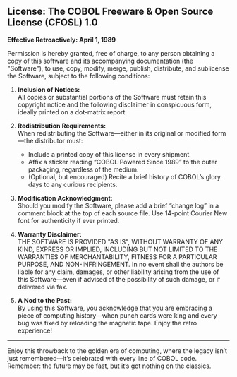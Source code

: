 ## License: The COBOL Freeware & Open Source License (CFOSL) 1.0

**Effective Retroactively: April 1, 1989**

Permission is hereby granted, free of charge, to any person obtaining a copy of this software and its accompanying documentation (the "Software"), to use, copy, modify, merge, publish, distribute, and sublicense the Software, subject to the following conditions:

1. **Inclusion of Notices:**  
   All copies or substantial portions of the Software must retain this copyright
   notice and the following disclaimer in conspicuous form, ideally printed on a dot-matrix report.

2. **Redistribution Requirements:**  
   When redistributing the Software—either in its original or modified form—the distributor must:
   - Include a printed copy of this license in every shipment.
   - Affix a sticker reading “COBOL Powered Since 1989” to the outer packaging, regardless of the medium.
   - (Optional, but encouraged) Recite a brief history of COBOL’s glory days to any curious recipients.

3. **Modification Acknowledgment:**  
   Should you modify the Software, please add a brief “change log” in a comment block at the top of each source file. Use 14-point Courier New font for authenticity if ever printed.

4. **Warranty Disclaimer:**  
   THE SOFTWARE IS PROVIDED "AS IS", WITHOUT WARRANTY OF ANY KIND, EXPRESS OR IMPLIED, INCLUDING BUT NOT LIMITED TO THE WARRANTIES OF MERCHANTABILITY, FITNESS FOR A PARTICULAR PURPOSE, AND NON-INFRINGEMENT. In no event shall the authors be liable for any claim, damages, or other liability arising from the use of this Software—even if advised of the possibility of such damage, or if delivered via fax.

5. **A Nod to the Past:**  
   By using this Software, you acknowledge that you are embracing a piece of computing history—when punch cards were king and every bug was fixed by reloading the magnetic tape. Enjoy the retro experience!

---

Enjoy this throwback to the golden era of computing, where the legacy isn’t just remembered—it’s celebrated with every line of COBOL code. Remember: the future may be fast, but it’s got nothing on the classics.

